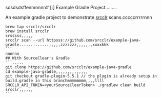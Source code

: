 sdsdsdsffenmnnnn# [:] Example Gradle Project.........

An example gradle project to demonstrate [srcclr](https://www.srcclr.com) scans.cccccrrrrrnnn


`````````````,,,,,
brew tap srcclr/srcclr
brew install srcclr
srsssss,,,,,
srcclr scan --url httpsss://github.com/srcclr/example-java-gradle.............,,,,,zzzzzzz,,,,,,,xxxxkkk
```
nnnnnn
## With SourceClear's Gradle 
```.....
git clone https://github.com/srcclr/example-java-gradle
cd example-java-gradle,,,,,,,,,,,,,,
git checkout gradle-plugin-5.5.1 // the plugin is already setup in build.gradle in this branchmmmmmmmm,,,,llll
SRCCLR_API_TOKEN=<yourSourceClearToken> ./gradlew clean build srcclr,,,,,,
```
